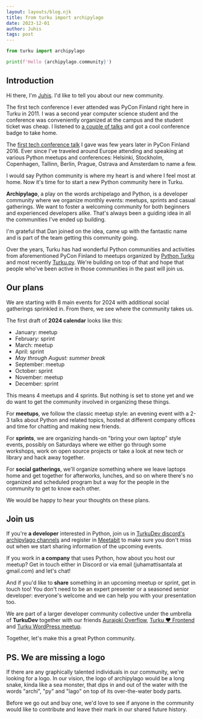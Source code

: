 ```yaml
---
layout: layouts/blog.njk
title: from turku import archipylago
date: 2023-12-01
author: Juhis
tags: post
---
```


```python
from turku import archipylago

print(f'Hello {archipylago.community}')
```

## Introduction

Hi there, I'm <a href="https://hamatti.org">Juhis</a>. I'd like to tell you about our new community.

The first tech conference I ever attended was PyCon Finland right here in Turku in 2011. I was a second year computer science student and the conference was conveniently organized at the campus and the student ticket was cheap. I listened to [a couple of talks](https://pyvideo.org/events/pycon-finland-2011.html) and got a cool conference badge to take home.

The [first tech conference talk](https://www.youtube.com/watch?v=Yi4uWzF6-Ug) I gave was few years later in PyCon Finland 2016. Ever since I've traveled around Europe attending and speaking at various Python meetups and conferences: Helsinki, Stockholm, Copenhagen, Tallinn, Berlin, Prague, Ostrava and Amsterdam to name a few. 

I would say Python community is where my heart is and where I feel most at home. Now it's time for to start a new Python community here in Turku.

**Archipylago**, a play on the words archipelago and Python, is a developer community where we organize monthly events: meetups, sprints and casual gatherings. We want to foster a welcoming community for both beginners and experienced developers alike. That's always been a guiding idea in all the communities I've ended up building.

I'm grateful that Dan joined on the idea, came up with the fantastic name and is part of the team getting this community going.

Over the years, Turku has had wonderful Python communities and activities from aforementioned PyCon Finland to meetups organized by [Python Turku](https://www.pythonturku.fi/en/) and most recently [Turku&period;py](https://meetabit.com/communities/turku-py). We're building on top of that and hope that people who've been active in those communities in the past will join us.

## Our plans

We are starting with 8 main events for 2024 with additional social gatherings sprinkled in. From there, we see where the community takes us.

The first draft of **2024 calendar** looks like this:

- January: meetup
- February: sprint
- March: meetup
- April: sprint
- _May through August: summer break_
- September: meetup
- October: sprint
- November: meetup
- December: sprint

This means 4 meetups and 4 sprints. But nothing is set to stone yet and we do want to get the community involved in organizing these things.

For **meetups**, we follow the classic meetup style: an evening event with a 2-3 talks about Python and related topics, hosted at different company offices and time for chatting and making new friends.

For **sprints**, we are organizing hands-on "bring your own laptop" style events, possibly on Saturdays where we either go through some workshops, work on open source projects or take a look at new tech or library and hack away together.

For **social gatherings**, we'll organize something where we leave laptops home and get together for afterworks, lunches, and so on where there's no organized and scheduled program but a way for the people in the community to get to know each other. 

We would be happy to hear your thoughts on these plans.

## Join us

If you're **a developer** interested in Python, join us in <a href="https://discord.gg/pAAARVc5F7">TurkuDev discord's archipylago channels</a> and register in <a href="https://meetabit.com/communities/archipylago">Meetabit</a> to make sure you don't miss out when we start sharing information of the upcoming events.

If you work in **a company** that uses Python, how about you host our meetup? Get in touch either in Discord or via email (juhamattisantala at gmail.com) and let's chat!

And if you'd like to **share** something in an upcoming meetup or sprint, get in touch too! You don't need to be an expert presenter or a seasoned senior developer: everyone's welcome and we can help you with your presentation too.

We are part of a larger developer community collective under the umbrella of **TurkuDev** together with our friends <a href="https://meetabit.com/communities/aurajoki-overflow">Aurajoki Overflow</a>, <a href="https://turkufrontend.fi">Turku &hearts; Frontend</a> and <a href="https://www.meetup.com/turku-wordpress-meetup/">Turku WordPress meetup</a>.

Together, let's make this a great Python community.

## PS. We are missing a logo

If there are any graphically talented individuals in our community, we're looking for a logo. In our vision, the logo of archipylago would be a long snake, kinda like a sea monster, that dips in and out of the water with the words "archi", "py" and "lago" on top of its over-the-water body parts.

Before we go out and buy one, we'd love to see if anyone in the community would like to contribute and leave their mark in our shared future history.
